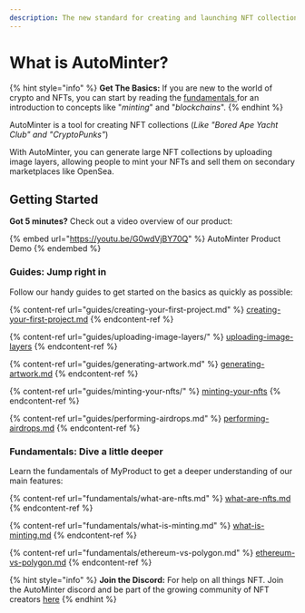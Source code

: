 ```yaml
---
description: The new standard for creating and launching NFT collections on the blockchain
---
```


# What is AutoMinter?

{% hint style="info" %}
**Get The Basics:** If you are new to the world of crypto and NFTs, you can start by reading the [fundamentals ](broken-reference)for an introduction to concepts like "_minting_" and "_blockchains_".
{% endhint %}

AutoMinter is a tool for creating NFT collections (_Like "Bored Ape Yacht Club" and "CryptoPunks"_)

With AutoMinter, you can generate large NFT collections by uploading image layers, allowing people to mint your NFTs and sell them on secondary marketplaces like OpenSea.

## Getting Started

**Got 5 minutes?** Check out a video overview of our product:

{% embed url="https://youtu.be/G0wdVjBY70Q" %}
AutoMinter Product Demo
{% endembed %}

### Guides: Jump right in

Follow our handy guides to get started on the basics as quickly as possible:

{% content-ref url="guides/creating-your-first-project.md" %}
[creating-your-first-project.md](guides/creating-your-first-project.md)
{% endcontent-ref %}

{% content-ref url="guides/uploading-image-layers/" %}
[uploading-image-layers](guides/uploading-image-layers/)
{% endcontent-ref %}

{% content-ref url="guides/generating-artwork.md" %}
[generating-artwork.md](guides/generating-artwork.md)
{% endcontent-ref %}

{% content-ref url="guides/minting-your-nfts/" %}
[minting-your-nfts](guides/minting-your-nfts/)
{% endcontent-ref %}

{% content-ref url="guides/performing-airdrops.md" %}
[performing-airdrops.md](guides/performing-airdrops.md)
{% endcontent-ref %}

### Fundamentals: Dive a little deeper

Learn the fundamentals of MyProduct to get a deeper understanding of our main features:

{% content-ref url="fundamentals/what-are-nfts.md" %}
[what-are-nfts.md](fundamentals/what-are-nfts.md)
{% endcontent-ref %}

{% content-ref url="fundamentals/what-is-minting.md" %}
[what-is-minting.md](fundamentals/what-is-minting.md)
{% endcontent-ref %}

{% content-ref url="fundamentals/ethereum-vs-polygon.md" %}
[ethereum-vs-polygon.md](fundamentals/ethereum-vs-polygon.md)
{% endcontent-ref %}

{% hint style="info" %}
**Join the Discord:** For help on all things NFT. Join the AutoMinter discord and be part of the growing community of NFT creators [here](https://discord.gg/qDTfyZFn9h)
{% endhint %}
